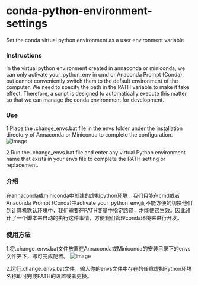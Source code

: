 # conda-python-environment-settings
Set the conda virtual python environment as a user environment variable

### Instructions
In the virtual python environment created in annaconda or miniconda, we can only activate your_python_env in cmd or Anaconda Prompt (Conda), but cannot conveniently switch them to the default environment of the computer. We need to specify the path in the PATH variable to make it take effect. Therefore, a script is designed to automatically execute this matter, so that we can manage the conda environment for development.  


### Use

1.Place the .change_envs.bat file in the envs folder under the installation directory of Annaconda or Miniconda to complete the configuration.  
![image](https://github.com/DongMaoACT/conda-python-environment-settings/assets/81357596/fdf3c607-a80b-4025-a5c6-2d604b77d8d3)

2.Run the .change_envs.bat file and enter any virtual Python environment name that exists in your envs file to complete the PATH setting or replacement.  






### 介绍
在annaconda或miniconda中创建的虚拟python环境，我们只能在cmd或者Anaconda Prompt (Conda)中activate your_python_env,而不能方便的切换他们到计算机默认环境中，我们需要在PATH变量中指定路径，才能使它生效。因此设计了一个脚本来自动的执行这件事情，方便我们管理conda环境来进行开发。

### 使用方法
1.将.change_envs.bat文件放置在Annaconda或Miniconda的安装目录下的envs文件夹下，即可完成配置。
![image](https://github.com/DongMaoACT/conda-python-environment-settings/assets/81357596/fdf3c607-a80b-4025-a5c6-2d604b77d8d3)

2.运行.change_envs.bat文件，输入你的envs文件中存在的任意虚拟Python环境名称即可完成PATH的设置或者更换。  
